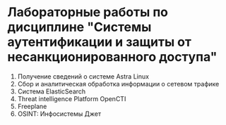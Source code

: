 # Лабораторные работы по дисциплине "Системы аутентификации и защиты от несанкционированного доступа"
1. Получение сведений о системе Astra Linux
2. Сбор и аналитическая обработка информации о сетевом трафике
3. Система ElasticSearch
4. Threat intelligence Platform OpenCTI
5. Freeplane
6. OSINT: Инфосистемы Джет
